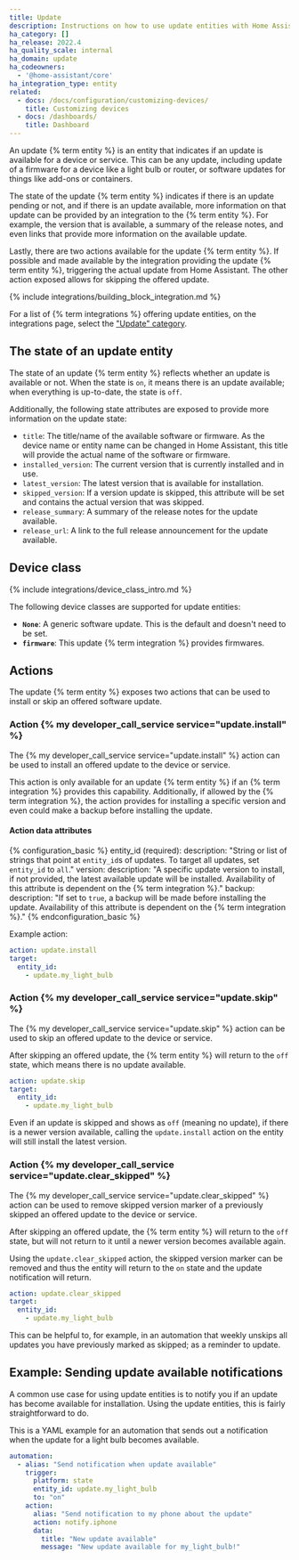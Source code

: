 ```yaml
---
title: Update
description: Instructions on how to use update entities with Home Assistant.
ha_category: []
ha_release: 2022.4
ha_quality_scale: internal
ha_domain: update
ha_codeowners:
  - '@home-assistant/core'
ha_integration_type: entity
related:
  - docs: /docs/configuration/customizing-devices/
    title: Customizing devices
  - docs: /dashboards/
    title: Dashboard
---
```


An update {% term entity %} is an entity that indicates if an update is available for a
device or service. This can be any update, including update of a firmware
for a device like a light bulb or router, or software updates for things like
add-ons or containers.

The state of the update {% term entity %} indicates if there is an update pending or not,
and if there is an update available, more information on that update can be
provided by an integration to the {% term entity %}. For example, the version that is
available, a summary of the release notes, and even links that provide more
information on the available update.

Lastly, there are two actions available for the update {% term entity %}. If possible and
made available by the integration providing the update {% term entity %}, triggering
the actual update from Home Assistant. The other action exposed allows for
skipping the offered update.

{% include integrations/building_block_integration.md %}

For a list of {% term integrations %} offering update entities, on the integrations page, select the ["Update" category](/integrations/#update).

## The state of an update entity

The state of an update {% term entity %} reflects whether an update is available or not.
When the state is `on`, it means there is an update available; when everything
is up-to-date, the state is `off`.

Additionally, the following state attributes are exposed to provide more
information on the update state:

- `title`: The title/name of the available software or firmware. As the device
  name or entity name can be changed in Home Assistant, this title will provide
  the actual name of the software or firmware.
- `installed_version`: The current version that is currently installed and in use.
- `latest_version`: The latest version that is available for installation.
- `skipped_version`: If a version update is skipped, this attribute will be set
  and contains the actual version that was skipped.
- `release_summary`: A summary of the release notes for the update available.
- `release_url`: A link to the full release announcement for the update available.

## Device class

{% include integrations/device_class_intro.md %}

The following device classes are supported for update entities:

- **`None`**: A generic software update. This is the default and doesn't need
  to be set.
- **`firmware`**: This update {% term integration %} provides firmwares.

## Actions

The update {% term entity %} exposes two actions that can be used to install or skip
an offered software update.

### Action {% my developer_call_service service="update.install" %}

The {% my developer_call_service service="update.install" %} action can be used
to install an offered update to the device or service.

This action is only available for an update {% term entity %} if an {% term integration %} provides
this capability. Additionally, if allowed by the {% term integration %}, the action
provides for installing a specific version and even could make a
backup before installing the update.

#### Action data attributes

{% configuration_basic %}
entity_id (required):
  description: "String or list of strings that point at `entity_id`s of updates. To target all updates, set `entity_id` to `all`."
version:
  description: "A specific update version to install, if not provided, the latest available update will be installed. Availability of this attribute is dependent on the {% term integration %}."
backup:
  description: "If set to `true`, a backup will be made before installing the update. Availability of this attribute is dependent on the {% term integration %}."
{% endconfiguration_basic %}

Example action:

```yaml
action: update.install
target:
  entity_id:
    - update.my_light_bulb
```

### Action {% my developer_call_service service="update.skip" %}

The {% my developer_call_service service="update.skip" %} action can be used
to skip an offered update to the device or service.

After skipping an offered update, the {% term entity %} will return to the `off` state,
which means there is no update available.

```yaml
action: update.skip
target:
  entity_id:
    - update.my_light_bulb
```

Even if an update is skipped and shows as `off` (meaning no update), if there
is a newer version available, calling the `update.install` action on the entity
will still install the latest version.

### Action {% my developer_call_service service="update.clear_skipped" %}

The {% my developer_call_service service="update.clear_skipped" %} action can
be used to remove skipped version marker of a previously skipped an offered
update to the device or service.

After skipping an offered update, the {% term entity %} will return to the `off` state,
but will not return to it until a newer version becomes available again.

Using the `update.clear_skipped` action, the skipped version marker can be
removed and thus the entity will return to the `on` state and the update
notification will return.

```yaml
action: update.clear_skipped
target:
  entity_id:
    - update.my_light_bulb
```

This can be helpful to, for example, in an automation that weekly unskips
all updates you have previously marked as skipped; as a reminder to update.

## Example: Sending update available notifications

A common use case for using update entities is to notify you if an update
has become available for installation. Using the update entities,
this is fairly straightforward to do.

This is a YAML example for an automation that sends out a notification when
the update for a light bulb becomes available.

```yaml
automation:
  - alias: "Send notification when update available"
    trigger:
      platform: state
      entity_id: update.my_light_bulb
      to: "on"
    action:
      alias: "Send notification to my phone about the update"
      action: notify.iphone
      data:
        title: "New update available"
        message: "New update available for my_light_bulb!"
```
